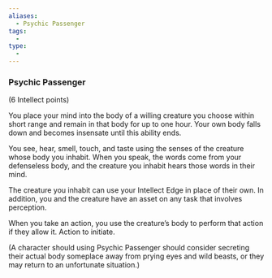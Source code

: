 ```yaml
---
aliases:
  - Psychic Passenger
tags:
  - 
type:
  - 
---
```

### Psychic Passenger

(6 Intellect points)

You place your mind into the body of a willing creature you choose within short range and remain in that body for up to one hour. Your own body falls down and becomes insensate until this ability ends.

You see, hear, smell, touch, and taste using the senses of the creature whose body you inhabit. When you speak, the words come from your defenseless body, and the creature you inhabit hears those words in their mind.

The creature you inhabit can use your Intellect Edge in place of their own. In addition, you and the creature have an asset on any task that involves perception.

When you take an action, you use the creature’s body to perform that action if they allow it. Action to initiate.

(A character should using Psychic Passenger should consider secreting their actual body someplace away from prying eyes and wild beasts, or they may return to an unfortunate situation.)